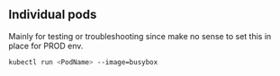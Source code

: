 ## Individual pods

Mainly for testing or troubleshooting since make no sense to set this in place for PROD env.

```bash
kubectl run <PodName> --image=busybox
```

